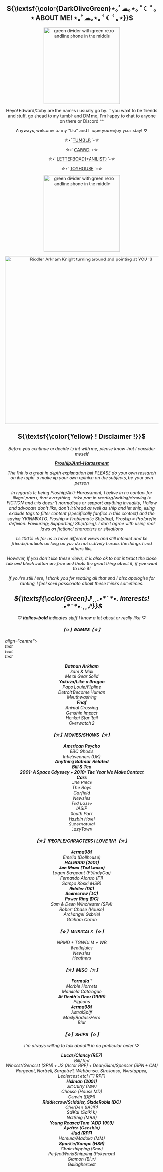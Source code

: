 <!-- my html coding is not good, I do not know much html and this is probably my second time ever using it, lmk if there are any improvements I can make -->
  
  <h2 align="center"> 
   ${\textsf{\color{DarkOliveGreen}⋆｡ﾟ☁︎｡⋆｡ ﾟ☾ ﾟ｡⋆ ABOUT ME! ⋆｡ﾟ☁︎｡⋆｡ ﾟ☾ ﾟ｡⋆}}$   
</h2> 

<p align="center">
<img width="250" src="https://64.media.tumblr.com/e54097b05393e4e6ee8ea2a1bee500af/d1fe39a742a32485-07/s400x600/1a72df4c0e1bd2fc900c5deb5c7ab61fb183e9f9.png" alt="green divider with green retro landline phone in the middle">
</p> 

<p align=center>
  Heyo! Edward/Coby are the names i usually go by. If you want  to be friends and stuff, go ahead to my tumblr and DM me, I'm happy to chat to anyone on there or Discord ^^
</p>

<p align=center>
  Anyways, welcome to my "bio" and I hope you enjoy your stay! ♡
</p>

<div align="center">
 
✮⋆˙ [𝖳𝖴𝖬𝖡𝖫𝖱](https://www.tumblr.com/obsessive-jan) ˙⋆✮
</div>

<div align="center">
 
✮⋆˙ [𝖢𝖠𝖱𝖱𝖣](https://scaretheenygma.carrd.co) ˙⋆✮
</div>

<div align="center">
 
✮⋆˙ [LETTERBOXD(+ANILIST)](https://letterboxd.com/coby69/) ˙⋆✮
</div>

<div align="center">
 
✮⋆˙ [TOYHOUSE](https://toyhou.se/WorldWideDestruction) ˙⋆✮
</div>

<p align="center">
<img width="250" src="https://64.media.tumblr.com/e54097b05393e4e6ee8ea2a1bee500af/d1fe39a742a32485-07/s400x600/1a72df4c0e1bd2fc900c5deb5c7ab61fb183e9f9.png" alt="green divider with green retro landline phone in the middle">
</p> 

<p align="center">
<img width="550" src="https://64.media.tumblr.com/b5adba3cf59f468ccdb3dfa17ead3d10/tumblr_nqkvuaGx491thnuezo3_540.gif" alt="Riddler Arkham Knight turning around and pointing at YOU :3">
</p> 

<h2 align="center"> ${\textsf{\color{Yellow} ! Disclaimer !}}$ </h2>

<div align="center">
<i>Before you continue or decide to int with me, please know that I consider myself
 </div>

 <div align="center">
    
   [<b>Proship/Anti-Harassment</b>](https://fanlore.org/wiki/Pro-shipper)
</div>

<div align="center">
<i>The link is a great in depth explanation but PLEASE do your own research on the topic to make up your own opinion on the subjects, be your own person


In regards to being Proship/Anti-Harassment, I belive in no contact for illegal paras, that everything I take part in reading/writing/drawing is FICTION and this doesn't normalises or support anything in reality, I follow and advocate don't like, don't int/read as well as ship and let ship, using exclude tags to filter content (specifically fanfics in this context) and the saying YKINMKATO. Proship ≠ Problematic Ship(ing), Proship = Pro(prefix definion: Favouring; Supporting) Ship(ping). I don't agree with using real laws on fictional characters or situations
 
 Its 100% ok for us to have different views and still interact and be friends/mutuals as long as you do not actively _harass_ the things I and others like.
 
 However, If you don't like these views, it is also ok to not interact
   the close tab and block button are free and thats the great thing about it, if you want to use it!

   If you're still here, I thank you for reading all that and I also apologise for ranting, I feel semi passionate about these thinks sometimes.
 </div>
 
 <h2 align="center"> ${\textsf{\color{Green}♪¸¸.•*¨*•. Interests! .•*¨*•.¸¸♪}}$ </h2>
 
 <div align="center">
   ♡ <i><b>italics+bold</b></i> indicates stuff I know a lot about or really like ♡
 </div>
 
 <h4 align="center"> 【☆】GAMES【☆】  </h4>

 <p>align="centre">
 <br> test 
 <br> test
 <br> test
 </p>

 <div align="center">
<i><b>Batman Arkham</b></i>
 </div>
<div align="center">
Sam & Max
</div>
 <div align="center">
Metal Gear Solid
 </div>
 <div align="center">
<i><b>Yakuza/Like a Dragon</b></i>
 </div>
  <div align="center">
Papa Louie/Flipline
  </div>
   <div align="center">
Detroit:Become Human
 </div>
<div align="center">
Mouthwashing
</div>
 <div align="center">
<i><b>Fnaf</b></i>
 </div>
  <div align="center">
Animal Crossing
  </div>
   <div align="center">
Genshin Impact
   </div>
   <div align="center">
Honkai Star Rail
   </div>
<div align="center">
Overwatch 2
   </div>
   
 <h4 align="center"> 【☆】MOVIES/SHOWS【☆】  </h4>

 <div align="center">
<i><b>American Psycho</b></i>
 </div>
  <div align="center">
BBC Ghosts
 </div>
 <div align="center">
Inbetweeners (UK)
 </div>
 <div align="center">
<i><b>Anything Batman Related</b></i>
 </div>
 <div align="center">
<i><b>Bill & Ted</b></i>
 </div>
 <div align="center">
<i><b>2001: A Space Odyssey + 2010:  The Year We Make Contact</b></i>
 </div>
 <div align="center">
<i><b>Cars</b></i>
 </div>
 <div align="center">
One Piece
 </div>
<div align="center">
The Boys
 </div>
 <div align="center">
Garfield
 </div>
 <div align="center">
Newsies
 </div>
 <div align="center">
Ted Lasso
 </div>
 <div align="center">
IASIP
 </div>
 <div align="center">
South Park
 </div>
 <div align="center">
Hazbin Hotel
 </div>
  <div align="center">
Supernatural
 </div>
 <div align="center">
LazyTown
   </div>
 
  <h4 align="center"> 【☆】!PEOPLE/CHRACTERS I LOVE RN!【☆】  </h4>

 <div align="center">
<i><b>Jerma985</b></i>
 </div>
  <div align="center">
Emelia (Dollhouse)
 </div>
  <div align="center">
<i><b>HAL9000 (2001)</b></i>
 </div>
   <div align="center">
<i><b>Jan Maas (Ted Lasso)</b></i>
 </div>
  <div align="center">
Logan Sargeant (F1/IndyCar)
 </div>
   <div align="center">
Fernando Alonso (F1)
 </div>
   <div align="center">
Sampo Koski (HSR)
 </div>
  <div align="center">
<i><b>Riddler (DC)</b></i>
 </div>
  <div align="center">
<i><b>Scarecrow (DC)</b></i>
 </div>
   <div align="center">
<i><b>Power Ring (DC)</b></i>
 </div>
   <div align="center">
Sam & Dean Winchester (SPN)
 </div>
   <div align="center">
Robert Chase (House)
 </div>
 <div align="center">
Archangel Gabriel
 </div>
 <div align="center">
Graham Coxon
   </div>

 <h4 align="center"> 【☆】MUSICALS【☆】  </h4>
 
 <div align="center">
NPMD + TGWDLM + WB
 </div>
 <div align="center">
Beetlejuice
 </div>
 <div align="center">
Newsies
 </div>
 <div align="center">
Heathers
   </div>
 

  <h4 align="center"> 【☆】MISC【☆】  </h4>

 <div align="center">
<i><b>Formula 1</b></i>
 </div>
 <div align="center">
Marble Hornets
 </div>
   <div align="center">
Mandela Catalogue
 </div>
   <div align="center">
<i><b>At Death's Door (1999)</b></i>
 </div>
 <div align="center">
Pigeons
 </div>
   <div align="center">
<i><b>Jerma985</b></i>
 </div>
 <div align="center">
AstralSpiff
 </div>
 <div align="center">
ManlyBadassHero
 </div>
 <div align="center">
Blur
 </div>

<h4 align="center"> 【☆】SHIPS【☆】  </h4>

<p align="center">
 <i>I'm always willing to talk about!!! in no particular order ♡ 
 </p>

  <div align="center">
<i><b>Lucas/Clancy (RE7)</b></i>
 </div>
 
 <div align="center">
Bill/Ted
 </div>

 <div align="center">
Wincest/Gencest (SPN) + J2 (Actor RPF) + Dean/Sam/Spencer (SPN + CM)
 </div>

 <div align="center">
Norgeant, Nortrell, Sargetrell, Webbonso, Strollonso, Norstappen, Leclercest etc! (F1 RPF)
 </div>

 <div align="center">
<i><b>Halman (2001)</b></i>
 </div>

<div align="center">
JimCurly (MW)
 </div>

 <div align="center">
Chouse (House MD)
 </div>

  <div align="center">
Convin (DBH)
 </div>

  <div align="center">
<i><b>Riddlecrow/Sciddler, SladeRobin (DC)</b></i>
 </div>

<div align="center">
CharDen (IASIP)
 </div>

<div align="center">
SaiKai (Saiki k)
 </div>
 
 <div align="center">
NatShig (MHA)
 </div>
 
 <div align="center">
<i><b>Young Reaper/Tom (ADD 1999)</b></i>
 </div>

<div align="center">
<i><b>Ayaitto (Genshin)</b></i>
 </div>

<div align="center">
<i><b>Jlud (RPF)</b></i>
 </div>

 <div align="center">
Homura/Madoka (MM)
 </div>

 <div align="center">
<i><b>Sparkle/Sampo (HSR)</b></i>
 </div>

 <div align="center">
Chainshipping (Saw)
 </div>

<div align="center">
PerfectWorldShipping (Pokemon)
 </div>

<div align="center">
Gramon (Blur)
   </div>

   <div align="center">
Gallaghercest
   </div>
